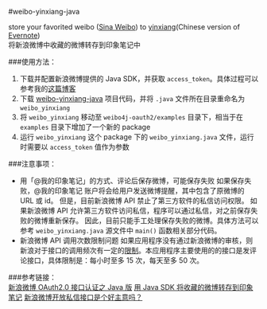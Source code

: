 #weibo-yinxiang-java

store your favorited weibo ([Sina Weibo](http://weibo.com/)) to [yinxiang](http://www.yinxiang.com/)(Chinese version of [Evernote](http://www.evernote.com/))  
将新浪微博中收藏的微博转存到印象笔记中  

###使用方法：  
1. 下载并配置新浪微博提供的 Java SDK，并获取 `access_token`。具体过程可以参考我的[这篇博客](http://mindcache.info/2014/05/11/sina-weibo-oauth2-java-edition.html)  
2. 下载 [weibo-yinxiang-java](https://github.com/zeekvfu/weibo-yinxiang-java) 项目代码，并将 `.java` 文件所在目录重命名为 `weibo_yinxiang`  
3. 将 `weibo_yinxiang` 移动至 `weibo4j-oauth2/examples` 目录下，相当于在 `examples` 目录下增加了一个新的 package  
4. 运行 `weibo_yinxiang` 这个 package 下的 `weibo_yinxiang.java` 文件，运行时需要以 `access_token` 值作为参数  

###注意事项：  
* 用「@我的印象笔记」的方式、评论后保存微博，可能保存失败
如果保存失败，@我的印象笔记 账户将会给用户发送微博提醒，其中包含了原微博的 URL 或 id。
但是，目前新浪微博 API 禁止了第三方软件的私信访问权限。
如果新浪微博 API 允许第三方软件访问私信，程序可以通过私信，对之前保存失败的微博重新保存。
因此，目前只能手工处理保存失败的微博。具体方法可以参考 `weibo_yinxiang.java` 源文件中 `main()` 函数相关部分代码。
* 新浪微博 API 调用次数限制问题
如果应用程序没有通过新浪微博的审核，则新浪对于接口的调用频次有一定的[限制](http://open.weibo.com/apps/1076129385/privilege/limit)。本应用程序主要使用的的接口是发评论接口，具体限制是：每小时至多 15 次，每天至多 50 次。

###参考链接：  
[新浪微博 OAuth2.0 接口认证之 Java 版](http://mindcache.info/2014/05/11/sina-weibo-oauth2-java-edition.html)
[用 Java SDK 将收藏的微博转存到印象笔记](http://mindcache.info/2014/05/11/use-java-sdk-to-store-favorited-weibo-to-yinxiang.html)
[新浪微博开放私信接口是个好主意吗？](http://www.zhihu.com/question/20649834)


